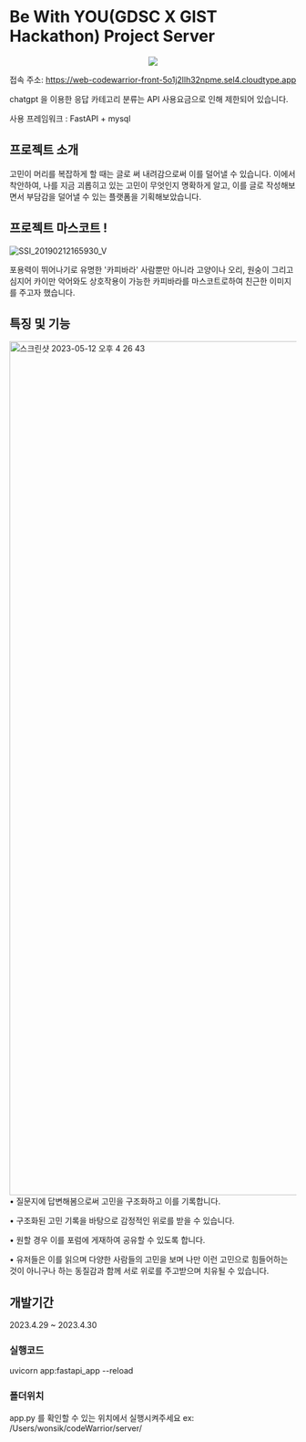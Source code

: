 # Be With YOU(GDSC X GIST Hackathon) Project Server

<p align= "center">
<img src="https://github.com/wonsikjang/BeWithYou/assets/45943068/59d8f0a2-c1cf-415b-a614-d292bb9800eb">
</p>

접속 주소: https://web-codewarrior-front-5o1j2llh32npme.sel4.cloudtype.app

chatgpt 을 이용한 응답 카테고리 분류는 API 사용요금으로 인해 제한되어 있습니다.

사용 프레임워크 : FastAPI + mysql

## 프로젝트 소개 
고민이 머리를 복잡하게 할 때는 글로 써 내려감으로써 이를 덜어낼 수 있습니다.
이에서 착안하여, 나를 지금 괴롭히고 있는 고민이 무엇인지 명확하게 알고, 이를 글로 작성해보면서 부담감을 덜어낼 수 있는 플랫폼을 기획해보았습니다.

## 프로젝트 마스코트 !
![SSI_20190212165930_V](https://github.com/wonsikjang/BeWithYou/assets/45943068/68ee0fa0-debb-4bd7-ab99-1cdc50dc730d)

포용력이 뛰어나기로 유명한 '카피바라'
사람뿐만 아니라 고양이나 오리, 원숭이 그리고 심지어 카이만 악어와도 상호작용이 가능한 카피바라를 마스코트로하여 친근한 이미지를 주고자 했습니다.

## 특징 및 기능
<img width="1497" alt="스크린샷 2023-05-12 오후 4 26 43" src="https://github.com/wonsikjang/BeWithYou/assets/45943068/22c86678-c609-474f-b8e1-c0b1e84bb256">
• 질문지에 답변해봄으로써 고민을 구조화하고 이를 기록합니다.

• 구조화된 고민 기록을 바탕으로 감정적인 위로를 받을 수 있습니다.

• 원할 경우 이를 포럼에 게재하여 공유할 수 있도록 합니다.

• 유저들은 이를 읽으며 다양한 사람들의 고민을 보며 나만 이런 고민으로 힘들어하는 것이 아니구나 하는 동질감과 함께 서로 위로를 주고받으며 치유될 수 있습니다.

## 개발기간
2023.4.29 ~ 2023.4.30


### 실행코드
uvicorn app:fastapi_app --reload  

### 폴더위치
app.py 를 확인할 수 있는 위치에서 실행시켜주세요
ex: /Users/wonsik/codeWarrior/server/


